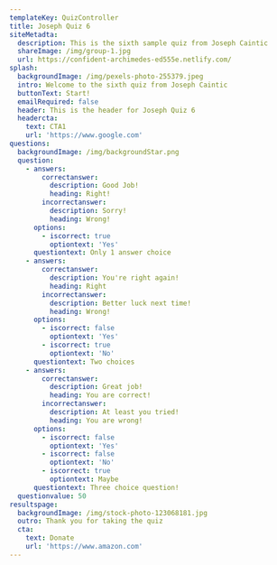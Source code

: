```yaml
---
templateKey: QuizController
title: Joseph Quiz 6
siteMetadta:
  description: This is the sixth sample quiz from Joseph Caintic
  shareImage: /img/group-1.jpg
  url: https://confident-archimedes-ed555e.netlify.com/
splash:
  backgroundImage: /img/pexels-photo-255379.jpeg
  intro: Welcome to the sixth quiz from Joseph Caintic
  buttonText: Start!
  emailRequired: false
  header: This is the header for Joseph Quiz 6
  headercta:
    text: CTA1
    url: 'https://www.google.com'
questions:
  backgroundImage: /img/backgroundStar.png
  question:
    - answers:
        correctanswer:
          description: Good Job!
          heading: Right!
        incorrectanswer:
          description: Sorry!
          heading: Wrong!
      options:
        - iscorrect: true
          optiontext: 'Yes'
      questiontext: Only 1 answer choice
    - answers:
        correctanswer:
          description: You're right again!
          heading: Right
        incorrectanswer:
          description: Better luck next time!
          heading: Wrong!
      options:
        - iscorrect: false
          optiontext: 'Yes'
        - iscorrect: true
          optiontext: 'No'
      questiontext: Two choices
    - answers:
        correctanswer:
          description: Great job!
          heading: You are correct!
        incorrectanswer:
          description: At least you tried!
          heading: You are wrong!
      options:
        - iscorrect: false
          optiontext: 'Yes'
        - iscorrect: false
          optiontext: 'No'
        - iscorrect: true
          optiontext: Maybe
      questiontext: Three choice question!
  questionvalue: 50
resultspage:
  backgroundImage: /img/stock-photo-123068181.jpg
  outro: Thank you for taking the quiz
  cta:
    text: Donate
    url: 'https://www.amazon.com'
---
```


